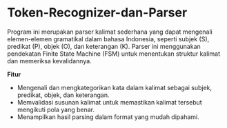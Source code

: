 # Token-Recognizer-dan-Parser

Program ini merupakan parser kalimat sederhana yang dapat mengenali elemen-elemen gramatikal dalam bahasa Indonesia, seperti subjek (S), predikat (P), objek (O), dan keterangan (K). Parser ini menggunakan pendekatan Finite State Machine (FSM) untuk menentukan struktur kalimat dan memeriksa kevalidannya.

**Fitur**
- Mengenali dan mengkategorikan kata dalam kalimat sebagai subjek, predikat, objek, dan keterangan.
- Memvalidasi susunan kalimat untuk memastikan kalimat tersebut mengikuti pola yang benar.
- Menampilkan hasil parsing dalam format yang mudah dipahami.
